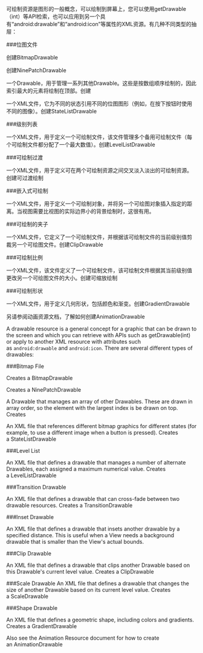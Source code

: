 可绘制资源是图形的一般概念，可以绘制到屏幕上，您可以使用getDrawable（int）等API检索，也可以应用到另一个具有“android:drawable”和“android:icon”等属性的XML资源。有几种不同类型的抽屉：



###位图文件



创建BitmapDrawable



创建NinePatchDrawable




一个Drawable，用于管理一系列其他Drawable。这些是按数组顺序绘制的，因此索引最大的元素将绘制在顶部。创建





一个XML文件，它为不同的状态引用不同的位图图形（例如，在按下按钮时使用不同的图像）。创建StateListDrawable



###级别列表



一个XML文件，用于定义一个可绘制文件，该文件管理多个备用可绘制文件（每个可绘制文件都分配了一个最大数值）。创建LevelListDrawable



###可绘制过渡



一个XML文件，用于定义可在两个可绘制资源之间交叉淡入淡出的可绘制资源。创建可过渡绘制



###嵌入式可绘制



一个XML文件，用于定义一个可绘制对象，并将另一个可绘图对象插入指定的距离。当视图需要比视图的实际边界小的背景绘制时，这很有用。



###可绘制的夹子



一个XML文件，它定义了一个可绘制文件，并根据该可绘制文件的当前级别值剪裁另一个可绘图文件。创建ClipDrawable



###可绘制比例

一个XML文件，该文件定义了一个可绘制文件，该可绘制文件根据其当前级别值更改另一个可绘图文件的大小。创建可缩放绘制



###可绘制形状



一个XML文件，用于定义几何形状，包括颜色和渐变。创建GradientDrawable



另请参阅动画资源文档，了解如何创建AnimationDrawable


A drawable resource is a general concept for a graphic that can be drawn to the screen and which you can retrieve with APIs such as getDrawable(int) or apply to another XML resource with attributes such as `android:drawable` and `android:icon`. There are several different types of drawables:

###Bitmap File

Creates a BitmapDrawable

Creates a NinePatchDrawable


A Drawable that manages an array of other Drawables. These are drawn in array order, so the element with the largest index is be drawn on top. Creates 



An XML file that references different bitmap graphics for different states (for example, to use a different image when a button is pressed). Creates a StateListDrawable

###Level List

An XML file that defines a drawable that manages a number of alternate Drawables, each assigned a maximum numerical value. Creates a LevelListDrawable

###Transition Drawable

An XML file that defines a drawable that can cross-fade between two drawable resources. Creates a TransitionDrawable

###Inset Drawable

An XML file that defines a drawable that insets another drawable by a specified distance. This is useful when a View needs a background drawable that is smaller than the View's actual bounds.

###Clip Drawable

An XML file that defines a drawable that clips another Drawable based on this Drawable's current level value. Creates a ClipDrawable

###Scale Drawable
An XML file that defines a drawable that changes the size of another Drawable based on its current level value. Creates a ScaleDrawable

###Shape Drawable

An XML file that defines a geometric shape, including colors and gradients. Creates a GradientDrawable

Also see the Animation Resource document for how to create an AnimationDrawable
